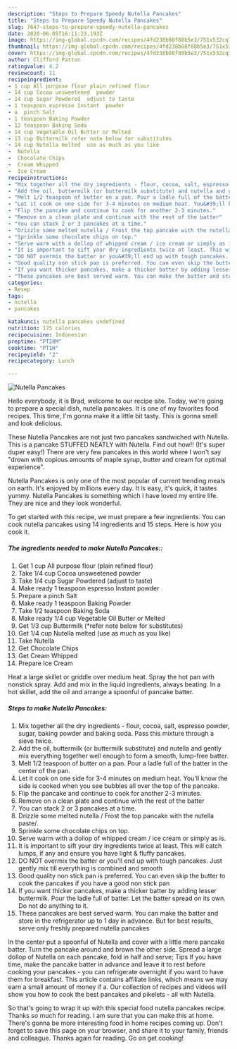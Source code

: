 ```yaml
---
description: "Steps to Prepare Speedy Nutella Pancakes"
title: "Steps to Prepare Speedy Nutella Pancakes"
slug: 7647-steps-to-prepare-speedy-nutella-pancakes
date: 2020-06-05T16:11:23.193Z
image: https://img-global.cpcdn.com/recipes/4fd238b08f88b5e3/751x532cq70/nutella-pancakes-recipe-main-photo.jpg
thumbnail: https://img-global.cpcdn.com/recipes/4fd238b08f88b5e3/751x532cq70/nutella-pancakes-recipe-main-photo.jpg
cover: https://img-global.cpcdn.com/recipes/4fd238b08f88b5e3/751x532cq70/nutella-pancakes-recipe-main-photo.jpg
author: Clifford Patton
ratingvalue: 4.2
reviewcount: 11
recipeingredient:
- 1 cup All purpose flour plain refined flour
- 14 cup Cocoa unsweetened  powder
- 14 cup Sugar Powdered  adjust to taste
- 1 teaspoon espresso Instant  powder
- a  pinch Salt
- 1 teaspoon Baking Powder
- 12 teaspoon Baking Soda
- 14 cup Vegetable Oil Butter or Melted
- 13 cup Buttermilk refer note below for substitutes
- 14 cup Nutella melted  use as much as you like
-  Nutella
-  Chocolate Chips
-  Cream Whipped
-  Ice Cream
recipeinstructions:
- "Mix together all the dry ingredients - flour, cocoa, salt, espresso powder, sugar, baking powder and baking soda. Pass this mixture through a sieve twice."
- "Add the oil, buttermilk (or buttermilk substitute) and nutella and gently mix everything together well enough to form a smooth, lump-free batter."
- "Melt 1/2 teaspoon of butter on a pan. Pour a ladle full of the batter in the center of the pan."
- "Let it cook on one side for 3-4 minutes on medium heat. You&#39;ll know the side is cooked when you see bubbles all over the top of the pancake."
- "Flip the pancake and continue to cook for another 2-3 minutes."
- "Remove on a clean plate and continue with the rest of the batter"
- "You can stack 2 or 3 pancakes at a time."
- "Drizzle some melted nutella / Frost the top pancake with the nutella paste/."
- "Sprinkle some chocolate chips on top."
- "Serve warm with a dollop of whipped cream / ice cream or simply as is."
- "It is important to sift your dry ingredients twice at least. This will catch lumps, if any and ensure you have light &amp; fluffy pancakes."
- "DO NOT overmix the batter or you&#39;ll end up with tough pancakes. Just gently mix till everything is combined and smooth"
- "Good quality non stick pan is preferred. You can even skip the butter to cook the pancakes if you have a good non stick pan"
- "If you want thicker pancakes, make a thicker batter by adding lesser buttermilk. Pour the ladle full of batter. Let the batter spread on its own. Do not do anything to it."
- "These pancakes are best served warm. You can make the batter and store in the refrigerator up to 1 day in advance. But for best results, serve only freshly prepared nutella pancakes"
categories:
- Resep
tags:
- nutella
- pancakes

katakunci: nutella pancakes undefined
nutrition: 175 calories
recipecuisine: Indonesian
preptime: "PT28M"
cooktime: "PT1H"
recipeyield: "2"
recipecategory: Lunch

---
```



![Nutella Pancakes](https://img-global.cpcdn.com/recipes/4fd238b08f88b5e3/751x532cq70/nutella-pancakes-recipe-main-photo.jpg)

Hello everybody, it is Brad, welcome to our recipe site. Today, we're going to prepare a special dish, nutella pancakes. It is one of my favorites food recipes. This time, I'm gonna make it a little bit tasty. This is gonna smell and look delicious.

These Nutella Pancakes are not just two pancakes sandwiched with Nutella. This is a pancake STUFFED NEATLY with Nutella. Find out how!! (It&#39;s super duper easy!) There are very few pancakes in this world where I won&#39;t say &#34;drown with copious amounts of maple syrup, butter and cream for optimal experience&#34;.

Nutella Pancakes is only one of the most popular of current trending meals on earth. It's enjoyed by millions every day. It is easy, it's quick, it tastes yummy. Nutella Pancakes is something which I have loved my entire life. They are nice and they look wonderful.


To get started with this recipe, we must prepare a few ingredients. You can cook nutella pancakes using 14 ingredients and 15 steps. Here is how you cook it.

##### The ingredients needed to make Nutella Pancakes::

1. Get 1 cup All purpose flour (plain refined flour)
1. Take 1/4 cup Cocoa unsweetened  powder
1. Take 1/4 cup Sugar Powdered  (adjust to taste)
1. Make ready 1 teaspoon espresso Instant  powder
1. Prepare a  pinch Salt
1. Make ready 1 teaspoon Baking Powder
1. Take 1/2 teaspoon Baking Soda
1. Make ready 1/4 cup Vegetable Oil Butter or Melted
1. Get 1/3 cup Buttermilk (*refer note below for substitutes)
1. Get 1/4 cup Nutella melted  (use as much as you like)
1. Take  Nutella
1. Get  Chocolate Chips
1. Get  Cream Whipped
1. Prepare  Ice Cream


Heat a large skillet or griddle over medium heat. Spray the hot pan with nonstick spray. Add and mix in the liquid ingredients, always beating. In a hot skillet, add the oil and arrange a spoonful of pancake batter. 

##### Steps to make Nutella Pancakes:

1. Mix together all the dry ingredients - flour, cocoa, salt, espresso powder, sugar, baking powder and baking soda. Pass this mixture through a sieve twice.
1. Add the oil, buttermilk (or buttermilk substitute) and nutella and gently mix everything together well enough to form a smooth, lump-free batter.
1. Melt 1/2 teaspoon of butter on a pan. Pour a ladle full of the batter in the center of the pan.
1. Let it cook on one side for 3-4 minutes on medium heat. You&#39;ll know the side is cooked when you see bubbles all over the top of the pancake.
1. Flip the pancake and continue to cook for another 2-3 minutes.
1. Remove on a clean plate and continue with the rest of the batter
1. You can stack 2 or 3 pancakes at a time.
1. Drizzle some melted nutella / Frost the top pancake with the nutella paste/.
1. Sprinkle some chocolate chips on top.
1. Serve warm with a dollop of whipped cream / ice cream or simply as is.
1. It is important to sift your dry ingredients twice at least. This will catch lumps, if any and ensure you have light &amp; fluffy pancakes.
1. DO NOT overmix the batter or you&#39;ll end up with tough pancakes. Just gently mix till everything is combined and smooth
1. Good quality non stick pan is preferred. You can even skip the butter to cook the pancakes if you have a good non stick pan
1. If you want thicker pancakes, make a thicker batter by adding lesser buttermilk. Pour the ladle full of batter. Let the batter spread on its own. Do not do anything to it.
1. These pancakes are best served warm. You can make the batter and store in the refrigerator up to 1 day in advance. But for best results, serve only freshly prepared nutella pancakes


In the center put a spoonful of Nutella and cover with a little more pancake batter. Turn the pancake around and brown the other side. Spread a large dollop of Nutella on each pancake, fold in half and serve; Tips If you have time, make the pancake batter in advance and leave it to rest before cooking your pancakes - you can refrigerate overnight if you want to have them for breakfast. This article contains affiliate links, which means we may earn a small amount of money if a. Our collection of recipes and videos will show you how to cook the best pancakes and pikelets - all with Nutella. 

So that's going to wrap it up with this special food nutella pancakes recipe. Thanks so much for reading. I am sure that you can make this at home. There's gonna be more interesting food in home recipes coming up. Don't forget to save this page on your browser, and share it to your family, friends and colleague. Thanks again for reading. Go on get cooking!

